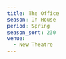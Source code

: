 ```yaml
---
title: The Office
season: In House
period: Spring
season_sort: 230
venue:
  - New Theatre
---
```



